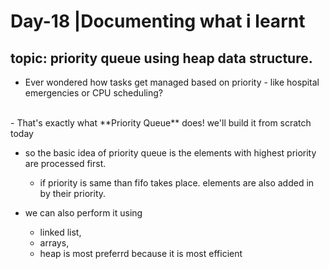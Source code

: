 # Day-18 |Documenting what i learnt 
## topic: priority  queue using heap data structure.

- Ever wondered how tasks get managed based on priority - like hospital emergencies or CPU scheduling?
<br>
- That's exactly what **Priority Queue** does! we'll build it from scratch today
  
- so the basic idea of priority queue is the elements with highest priority are processed first.
  
   - if priority is same than fifo takes place. elements are also added in by their priority.

- we can also perform it using 
  - linked list,
  - arrays, 
  - heap is most preferrd because it is most efficient
